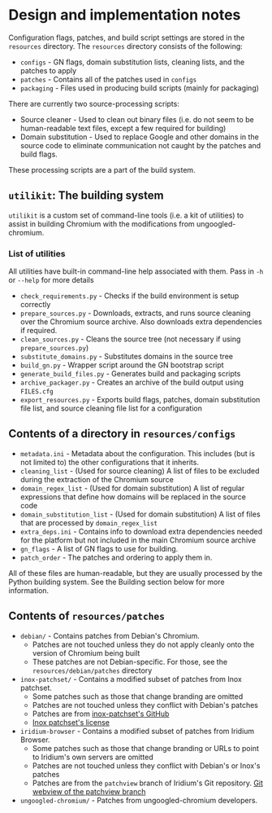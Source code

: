 # Design and implementation notes

Configuration flags, patches, and build script settings are stored in the `resources` directory. The `resources` directory consists of the following:
* `configs` - GN flags, domain substitution lists, cleaning lists, and the patches to apply
* `patches` - Contains all of the patches used in `configs`
* `packaging` - Files used in producing build scripts (mainly for packaging)

There are currently two source-processing scripts:
* Source cleaner - Used to clean out binary files (i.e. do not seem to be human-readable text files, except a few required for building)
* Domain substitution - Used to replace Google and other domains in the source code to eliminate communication not caught by the patches and build flags.

These processing scripts are a part of the build system.

## `utilikit`: The building system

`utilikit` is a custom set of command-line tools (i.e. a kit of utilities) to assist in building Chromium with the modifications from ungoogled-chromium.

### List of utilities

All utilities have built-in command-line help associated with them. Pass in `-h` or `--help` for more details

* `check_requirements.py` - Checks if the build environment is setup correctly
* `prepare_sources.py` - Downloads, extracts, and runs source cleaning over the Chromium source archive. Also downloads extra dependencies if required.
* `clean_sources.py` - Cleans the source tree (not necessary if using `prepare_sources.py`)
* `substitute_domains.py` - Substitutes domains in the source tree
* `build_gn.py` - Wrapper script around the GN bootstrap script
* `generate_build_files.py` - Generates build and packaging scripts
* `archive_packager.py` - Creates an archive of the build output using `FILES.cfg`
* `export_resources.py` - Exports build flags, patches, domain substitution file list, and source cleaning file list for a configuration

## Contents of a directory in `resources/configs`

* `metadata.ini` - Metadata about the configuration. This includes (but is not limited to) the other configurations that it inherits.
* `cleaning_list` - (Used for source cleaning) A list of files to be excluded during the extraction of the Chromium source
* `domain_regex_list` - (Used for domain substitution) A list of regular expressions that define how domains will be replaced in the source code
* `domain_substitution_list` - (Used for domain substitution) A list of files that are processed by `domain_regex_list`
* `extra_deps.ini` - Contains info to download extra dependencies needed for the platform but not included in the main Chromium source archive
* `gn_flags` - A list of GN flags to use for building.
* `patch_order` - The patches and ordering to apply them in.

All of these files are human-readable, but they are usually processed by the Python building system. See the Building section below for more information.

## Contents of `resources/patches`

* `debian/` - Contains patches from Debian's Chromium.
    * Patches are not touched unless they do not apply cleanly onto the version of Chromium being built
    * These patches are not Debian-specific. For those, see the `resources/debian/patches` directory
* `inox-patchset/` - Contains a modified subset of patches from Inox patchset.
    * Some patches such as those that change branding are omitted
    * Patches are not touched unless they conflict with Debian's patches
    * Patches are from [inox-patchset's GitHub](//github.com/gcarq/inox-patchset)
    * [Inox patchset's license](//github.com/gcarq/inox-patchset/blob/master/LICENSE)
* `iridium-browser` - Contains a modified subset of patches from Iridium Browser.
    * Some patches such as those that change branding or URLs to point to Iridium's own servers are omitted
    * Patches are not touched unless they conflict with Debian's or Inox's patches
    * Patches are from the `patchview` branch of Iridium's Git repository. [Git webview of the patchview branch](//git.iridiumbrowser.de/cgit.cgi/iridium-browser/?h=patchview)
* `ungoogled-chromium/` - Patches from ungoogled-chromium developers.

